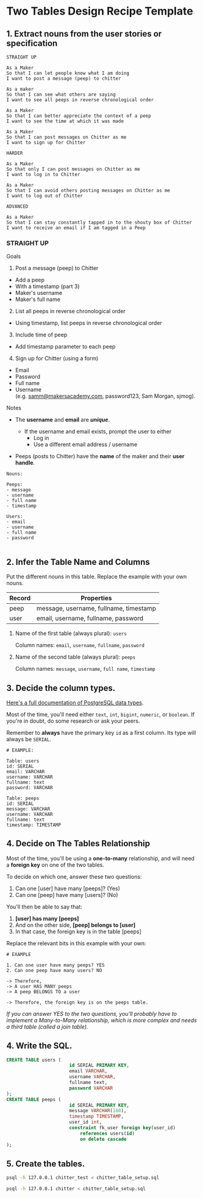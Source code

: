 # Two Tables Design Recipe Template

## 1. Extract nouns from the user stories or specification
```
STRAIGHT UP

As a Maker
So that I can let people know what I am doing  
I want to post a message (peep) to chitter

As a maker
So that I can see what others are saying  
I want to see all peeps in reverse chronological order

As a Maker
So that I can better appreciate the context of a peep
I want to see the time at which it was made

As a Maker
So that I can post messages on Chitter as me
I want to sign up for Chitter

HARDER

As a Maker
So that only I can post messages on Chitter as me
I want to log in to Chitter

As a Maker
So that I can avoid others posting messages on Chitter as me
I want to log out of Chitter

ADVANCED

As a Maker
So that I can stay constantly tapped in to the shouty box of Chitter
I want to receive an email if I am tagged in a Peep
```
### STRAIGHT UP
Goals
1. Post a message (peep) to Chitter
- Add a peep
- With a timestamp (part 3)
- Maker's username
- Maker's full name

2. List all peeps in reverse chronological order
- Using timestamp, list peeps in reverse chronological order

3. Include time of peep
- Add timestamp parameter to each peep

4. Sign up for Chitter (using a form)
- Email
- Password
- Full name
- Username  
  (e.g. samm@makersacademy.com, password123, Sam Morgan, sjmog).

Notes
- The **username** and **email** are _**unique**_.
    - If the username and email exists, prompt the user to either
        - Log in
        - Use a different email address / username

- Peeps (posts to Chitter) have the **name** of the maker and their **user handle**.


```
Nouns:

Peeps:
- message
- username
- full name
- timestamp 

Users:
- email
- username
- full name 
- password


```

## 2. Infer the Table Name and Columns

Put the different nouns in this table. Replace the example with your own nouns.

| Record | Properties                             |
|--------|----------------------------------------|
| peep   | message, username, fullname, timestamp |
| user   | email, username, fullname, password    |

1. Name of the first table (always plural): `users`

   Column names: `email`, `username`, `fullname`, `password`

2. Name of the second table (always plural): `peeps`

   Column names: `message`, `username`, `full name`, `timestamp`

## 3. Decide the column types.

[Here's a full documentation of PostgreSQL data types](https://www.postgresql.org/docs/current/datatype.html).

Most of the time, you'll need either `text`, `int`, `bigint`, `numeric`, or `boolean`. If you're in doubt, do some research or ask your peers.

Remember to **always** have the primary key `id` as a first column. Its type will always be `SERIAL`.

```
# EXAMPLE:

Table: users
id: SERIAL
email: VARCHAR
username: VARCHAR
fullname: text
password: VARCHAR

Table: peeps
id: SERIAL
message: VARCHAR
username: VARCHAR
fullname: text 
timestamp: TIMESTAMP
```

## 4. Decide on The Tables Relationship

Most of the time, you'll be using a **one-to-many** relationship, and will need a **foreign key** on one of the two tables.

To decide on which one, answer these two questions:

1. Can one [user] have many [peeps]? (Yes)
2. Can one [peep] have many [users]? (No)

You'll then be able to say that:

1. **[user] has many [peeps]**
2. And on the other side, **[peep] belongs to [user]**
3. In that case, the foreign key is in the table [peeps]

Replace the relevant bits in this example with your own:

```
# EXAMPLE

1. Can one user have many peeps? YES
2. Can one peep have many users? NO

-> Therefore,
-> A user HAS MANY peeps
-> A peep BELONGS TO a user

-> Therefore, the foreign key is on the peeps table.
```

*If you can answer YES to the two questions, you'll probably have to implement a Many-to-Many relationship, which is more complex and needs a third table (called a join table).*

## 4. Write the SQL.

```sql
CREATE TABLE users (
                       id SERIAL PRIMARY KEY,
                       email VARCHAR,
                       username VARCHAR,
                       fullname text,
                       password VARCHAR
);
CREATE TABLE peeps (
                       id SERIAL PRIMARY KEY,
                       message VARCHAR(160),
                       timestamp TIMESTAMP,
                       user_id int,
                       constraint fk_user foreign key(user_id)
                           references users(id)
                           on delete cascade
);

```

## 5. Create the tables.

```bash
psql -h 127.0.0.1 chitter_test < chitter_table_setup.sql

psql -h 127.0.0.1 chitter < chitter_table_setup.sql




```